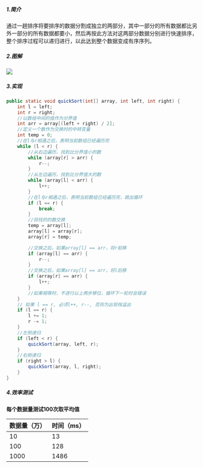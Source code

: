 ##### 1.简介

​		通过一趟排序将要排序的数据分割成独立的两部分，其中一部分的所有数据都比另外一部分的所有数据都要小，然后再按此方法对这两部分数据分别进行快速排序，整个排序过程可以递归进行，以此达到整个数据变成有序序列。



##### 2.图解

![](图片\快速排序.gif)



##### 3.实现

```java
public static void quickSort(int[] array, int left, int right) {
    int l = left;
    int r = right;
    //以数组中间的值作为分界值
    int arr = array[(left + right) / 2];
    //定义一个数作为交换时的中转变量
    int temp = 0;
    //在l与r相遇之后，表明当前数组已经遍历完
    while (l < r) {
        //从右边遍历，找到比分界值小的数
        while (array[r] > arr) {
            r--;
        }
        //从左边遍历，找到比分界值大的数
        while (array[l] < arr) {
            l++;
        }
        //在l与r相遇之后，表明当前数组已经遍历完，跳出循环
        if (l == r) {
            break;
        }
        //将找的的数交换
        temp = array[l];
        array[l] = array[r];
        array[r] = temp;

        //交换之后，如果array[l] == arr，将r前移
        if (array[l] == arr) {
            r--;
        }
        //交换之后，如果array[l] == arr，将l后移
        if (array[r] == arr) {
            l++;
        }
        //如果相等时，不进行以上两步移位，循环下一轮时会错误
    }
    // 如果 l == r, 必须l++, r--, 否则为出现栈溢出
    if (l == r) {
        l += 1;
        r -= 1;
    }
    //左侧递归
    if (left < r) {
        quickSort(array, left, r);
    }
    //右侧递归
    if (right > l) {
        quickSort(array, l, right);
    }
}
```



##### 4.效率测试

**每个数据量测试100次取平均值**

| 数据量（万） | 时间（ms） |
| ------------ | ---------- |
| 10           | 13         |
| 100          | 128        |
| 1000         | 1486       |

